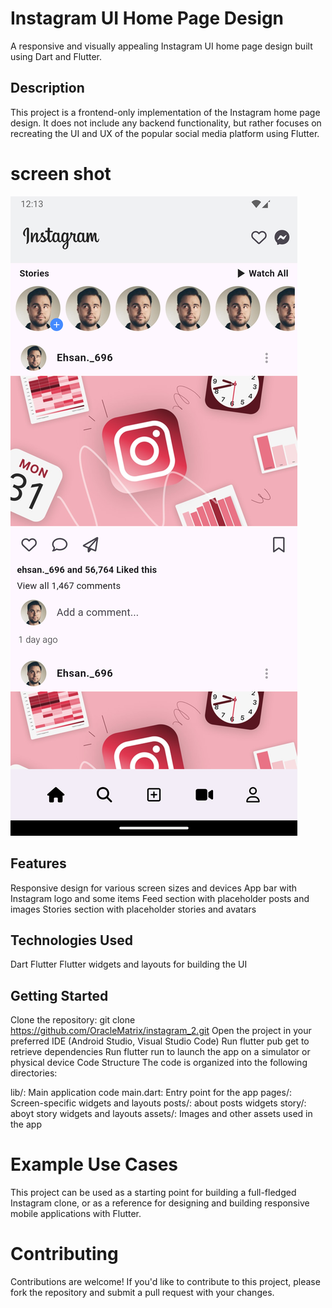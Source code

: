 # Instagram UI Home Page Design
A responsive and visually appealing Instagram UI home page design built using Dart and Flutter.

## Description
This project is a frontend-only implementation of the Instagram home page design. It does not include any backend functionality, but rather focuses on recreating the UI and UX of the popular social media platform using Flutter.

# screen shot
![Alt text](https://github.com/OracleMatrix/instagram_2/blob/main/Screenshot_1721292237.png?raw=true "Optional Title")

## Features
Responsive design for various screen sizes and devices
App bar with Instagram logo and some items
Feed section with placeholder posts and images
Stories section with placeholder stories and avatars

## Technologies Used
Dart
Flutter
Flutter widgets and layouts for building the UI

## Getting Started
Clone the repository: git clone https://github.com/OracleMatrix/instagram_2.git
Open the project in your preferred IDE (Android Studio, Visual Studio Code)
Run flutter pub get to retrieve dependencies
Run flutter run to launch the app on a simulator or physical device
Code Structure
The code is organized into the following directories:

lib/: Main application code
main.dart: Entry point for the app
pages/: Screen-specific widgets and layouts
posts/: about posts widgets
story/: aboyt story widgets and layouts
assets/: Images and other assets used in the app

# Example Use Cases
This project can be used as a starting point for building a full-fledged Instagram clone, or as a reference for designing and building responsive mobile applications with Flutter.

# Contributing
Contributions are welcome! If you'd like to contribute to this project, please fork the repository and submit a pull request with your changes.
